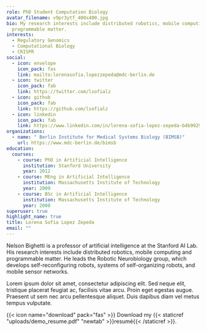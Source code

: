 ```yaml
---
role: PhD Student Computation Biology
avatar_filename: v9pr3ytf_400x400.jpg
bio: My research interests include distributed robotics, mobile computing and
  programmable matter.
interests:
  - Regulatory Genomics
  - Computational Biology
  - CRISPR
social:
  - icon: envelope
    icon_pack: fas
    link: mailto:lorenasofia.lopezzepeda@mdc-berlin.de
  - icon: twitter
    icon_pack: fab
    link: https://twitter.com/lsofialz
  - icon: github
    icon_pack: fab
    link: https://github.com/lsofialz
  - icon: linkedin
    icon_pack: fab
    link: https://www.linkedin.com/in/lorena-sofia-lopez-zepeda-b4b99291/
organizations:
  - name: " Berlin Institute for Medical Systems Biology (BIMSB)"
    url: https://www.mdc-berlin.de/bimsb
education:
  courses:
    - course: PhD in Artificial Intelligence
      institution: Stanford University
      year: 2012
    - course: MEng in Artificial Intelligence
      institution: Massachusetts Institute of Technology
      year: 2009
    - course: BSc in Artificial Intelligence
      institution: Massachusetts Institute of Technology
      year: 2008
superuser: true
highlight_name: true
title: Lorena Sofia Lopez Zepeda
email: ""
---
```


Nelson Bighetti is a professor of artificial intelligence at the Stanford AI Lab. His research interests include distributed robotics, mobile computing and programmable matter. He leads the Robotic Neurobiology group, which develops self-reconfiguring robots, systems of self-organizing robots, and mobile sensor networks.

Lorem ipsum dolor sit amet, consectetur adipiscing elit. Sed neque elit, tristique placerat feugiat ac, facilisis vitae arcu. Proin eget egestas augue. Praesent ut sem nec arcu pellentesque aliquet. Duis dapibus diam vel metus tempus vulputate.

{{< icon name="download" pack="fas" >}} Download my {{< staticref "uploads/demo_resume.pdf" "newtab" >}}resumé{{< /staticref >}}.
